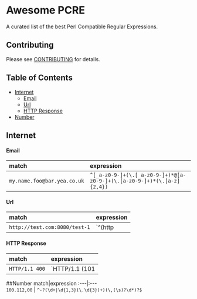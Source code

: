 # Awesome PCRE
A curated list of the best Perl Compatible Regular Expressions.

## Contributing
Please see [CONTRIBUTING](https://github.com/niklongstone/awesome-regular-expression/blob/master/CONTRIBUTING.md) for details.

## Table of Contents
 - [Internet](#internet)
    - [Email](#email)
    - [Url](#url)
    - [HTTP Response](#http-response)
 - [Number](#number)

## Internet
#### Email
match|expression 
:---|:---  
`my.name.foo@bar.yea.co.uk` | `^[_a-z0-9-]+(\.[_a-z0-9-]+)*@[a-z0-9-]+(\.[a-z0-9-]+)*(\.[a-z]{2,4})` 

#### Url
match|expression  
:---|:---  
`http://test.com:8080/test-1` | `^(http|https|ftp)\:[\/]{2}([a-zA-Z0-9\-\.]+\.[a-zA-Z]{2,4})(:[0-9]+)?\/?([a-zA-Z0-9\-\._\?\,\'\/\\\+&amp;%\$#\=~]*)`

#### HTTP Response
match|expression  
:---|:---  
`HTTP/1.1 400` | `HTTP\/1\.1 (101|20[0-6]|30[0-5]|4(0|1)[0-8]|50[0-5])`

##Number
match|expression 
:---|:---  
`100.112,00` | `^-?(\d+|\d{1,3}(\.\d{3})+)(\,(\s)?\d*)?$` 
